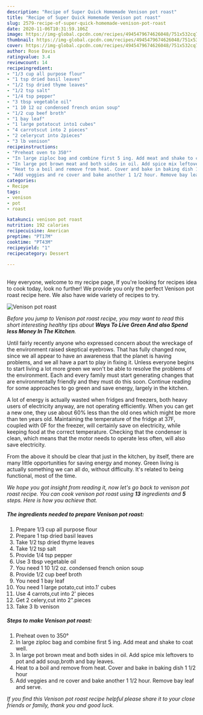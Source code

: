 ```yaml
---
description: "Recipe of Super Quick Homemade Venison pot roast"
title: "Recipe of Super Quick Homemade Venison pot roast"
slug: 2579-recipe-of-super-quick-homemade-venison-pot-roast
date: 2020-11-06T10:31:59.106Z
image: https://img-global.cpcdn.com/recipes/4945479674626048/751x532cq70/venison-pot-roast-recipe-main-photo.jpg
thumbnail: https://img-global.cpcdn.com/recipes/4945479674626048/751x532cq70/venison-pot-roast-recipe-main-photo.jpg
cover: https://img-global.cpcdn.com/recipes/4945479674626048/751x532cq70/venison-pot-roast-recipe-main-photo.jpg
author: Rose Davis
ratingvalue: 3.4
reviewcount: 14
recipeingredient:
- "1/3 cup all purpose flour"
- "1 tsp dried basil leaves"
- "1/2 tsp dried thyme leaves"
- "1/2 tsp salt"
- "1/4 tsp pepper"
- "3 tbsp vegetable oil"
- "1 10 12 oz condensed french onion soup"
- "1/2 cup beef broth"
- "1 bay leaf"
- "1 large potatocut into1 cubes"
- "4 carrotscut into 2 pieces"
- "2 celerycut into 2pieces"
- "3 lb venison"
recipeinstructions:
- "Preheat oven to 350°"
- "In large ziploc bag and combine first 5 ing. Add meat and shake to coat well."
- "In large pot brown meat and both sides in oil. Add spice mix leftovers to pot and add soup,broth and bay leaves."
- "Heat to a boil and remove from heat. Cover and bake in baking dish 1 1/2 hour"
- "Add veggies and re cover and bake another 1 1/2 hour. Remove bay leaf and serve."
categories:
- Recipe
tags:
- venison
- pot
- roast

katakunci: venison pot roast 
nutrition: 192 calories
recipecuisine: American
preptime: "PT17M"
cooktime: "PT43M"
recipeyield: "1"
recipecategory: Dessert

---
```

<br>
Hey everyone, welcome to my recipe page, If you're looking for recipes idea to cook today, look no further! We provide you only the perfect Venison pot roast recipe here. We also have wide variety of recipes to try.
<br>


![Venison pot roast](https://img-global.cpcdn.com/recipes/4945479674626048/751x532cq70/venison-pot-roast-recipe-main-photo.jpg)

<i>Before you jump to Venison pot roast recipe, you may want to read this short interesting healthy tips about 
<strong>Ways To Live Green And also Spend less Money In The Kitchen</strong>.</i>
</br>

Until fairly recently anyone who expressed concern about the wreckage of the environment raised skeptical eyebrows. That has fully changed now, since we all appear to have an awareness that the planet is having problems, and we all have a part to play in fixing it. Unless everyone begins to start living a lot more green we won't be able to resolve the problems of the environment. Each and every family must start generating changes that are environmentally friendly and they must do this soon. Continue reading for some approaches to go green and save energy, largely in the kitchen.

A lot of energy is actually wasted when fridges and freezers, both heavy users of electricity anyway, are not operating efficiently. When you can get a new one, they use about 60% less than the old ones which might be more than ten years old. Maintaining the temperature of the fridge at 37F, coupled with 0F for the freezer, will certainly save on electricity, while keeping food at the correct temperature. Checking that the condenser is clean, which means that the motor needs to operate less often, will also save electricity.

From the above it should be clear that just in the kitchen, by itself, there are many little opportunities for saving energy and money. Green living is actually something we can all do, without difficulty. It's related to being functional, most of the time.


<i>We hope you got insight from reading it, now let's go back to venison pot roast recipe. You can cook venison pot roast using <strong>13</strong> ingredients and <strong>5</strong> steps. Here is how you achieve that.
</i>

##### The ingredients needed to prepare Venison pot roast:

1. Prepare 1/3 cup all purpose flour
1. Prepare 1 tsp dried basil leaves
1. Take 1/2 tsp dried thyme leaves
1. Take 1/2 tsp salt
1. Provide 1/4 tsp pepper
1. Use 3 tbsp vegetable oil
1. You need 1 10 1/2 oz. condensed french onion soup
1. Provide 1/2 cup beef broth
1. You need 1 bay leaf
1. You need 1 large potato,cut into.1&#39; cubes
1. Use 4 carrots,cut into 2&#39; pieces
1. Get 2 celery,cut into 2&#34;.pieces
1. Take 3 lb venison


##### Steps to make Venison pot roast:

1. Preheat oven to 350°
1. In large ziploc bag and combine first 5 ing. Add meat and shake to coat well.
1. In large pot brown meat and both sides in oil. Add spice mix leftovers to pot and add soup,broth and bay leaves.
1. Heat to a boil and remove from heat. Cover and bake in baking dish 1 1/2 hour
1. Add veggies and re cover and bake another 1 1/2 hour. Remove bay leaf and serve.


<i>If you find this Venison pot roast recipe helpful please share it to your close friends or family, thank you and good luck.</i>
